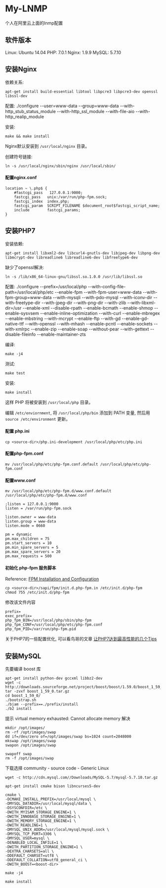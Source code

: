 # My-LNMP

个人在阿里云上面的lnmp配置

## 软件版本

Linux: Ubuntu 14.04
PHP: 7.0.1
Nginx: 1.9.9
MySQL: 5.7.10

## 安装Nginx

依赖关系:
```
apt-get install build-essential libtool libpcre3 libpcre3-dev openssl libssl-dev
```

配置:
./configure --user=www-data --group=www-data --with-http_stub_status_module --with-http_ssl_module --with-file-aio --with-http_realip_module  

安装:
```
make && make install
```

Nginx默认安装到 `/usr/local/nginx` 目录。

创建符号链接:
```
ln -s /usr/local/nginx/sbin/nginx /usr/local/sbin/
```

#### 配置nginx.conf
```
location ~ \.php$ {
    #fastcgi_pass   127.0.0.1:9000;
    fastcgi_pass   unix:/var/run/php-fpm.sock;
    fastcgi_index  index.php;
    fastcgi_param  SCRIPT_FILENAME $document_root$fastcgi_script_name;
    include        fastcgi_params;
}
```

## 安装PHP7

安装依赖:
```
apt-get install libxml2-dev libcurl4-gnutls-dev libjpeg-dev libpng-dev libmcrypt-dev libreadline6 libreadline6-dev libfreetype6-dev
```

缺少了openssl解决: 
```
ln -s /lib/x86_64-linux-gnu/libssl.so.1.0.0 /usr/lib/libssl.so
```

配置:
./configure --prefix=/usr/local/php --with-config-file-path=/usr/local/php/etc --enable-fpm --with-fpm-user=www-data --with-fpm-group=www-data --with-mysqli --with-pdo-mysql --with-iconv-dir --with-freetype-dir --with-jpeg-dir --with-png-dir --with-zlib --with-libxml-dir=/usr --enable-xml --disable-rpath --enable-bcmath --enable-shmop --enable-sysvsem --enable-inline-optimization --with-curl --enable-mbregex --enable-mbstring --with-mcrypt --enable-ftp --with-gd --enable-gd-native-ttf --with-openssl --with-mhash --enable-pcntl --enable-sockets --with-xmlrpc --enable-zip --enable-soap --without-pear --with-gettext --disable-fileinfo --enable-maintainer-zts

编译:
```
make -j4
```

测试:
```
make test
```

安装:
```
make install
```

这样 PHP 将被安装到 `/usr/local/php` 目录。

编辑 `/etc/enviornment`, 将 `/usr/local/php/bin` 添加到 PATH 变量, 然后用 `source /etc/environment` 更新。

#### 配置 php.ini
```
cp <source-dir>/php.ini-development /usr/local/php/etc/php.ini
```

#### 配置php-fpm.conf
```
mv /usr/local/php/etc/php-fpm.conf.default /usr/local/php/etc/php-fpm.conf
```

#### 配置www.conf
```
mv /usr/local/php/etc/php-fpm.d/www.conf.default /usr/local/php/etc/php-fpm.d/www.conf
```
```
;listen = 127.0.0.1:9000
listen = /var/run/php-fpm.sock

listen.owner = www-data
listen.group = www-data
listen.mode = 0660

pm = dynamic
pm.max_children = 75
pm.start_servers = 10
pm.min_spare_servers = 5
pm.max_spare_servers = 20
pm.max_requests = 500
```

#### 初始化 php-fpm 服务脚本 
Reference: [FPM Installation and Configuration](http://php.net/manual/en/install.fpm.php)
```
cp <source-dir>/sapi/fpm/init.d.php-fpm.in /etc/init.d/php-fpm
chmod 755 /etc/init.d/php-fpm
```
修改该文件内容
```
prefix=
exec_prefix=
php_fpm_BIN=/usr/local/php/sbin/php-fpm
php_fpm_CONF=/usr/local/php/etc/php-fpm.conf
php_fpm_PID=/var/run/php-fpm.pid
```
关于PHP7的一些配置优化, 可以看鸟哥的文章 [让PHP7达到最高性能的几个Tips](http://www.laruence.com/2015/12/04/3086.html)


## 安装MySQL

先要编译 boost 库
```
apt-get install python-dev gccxml libbz2-dev
wget -c http://downloads.sourceforge.net/project/boost/boost/1.59.0/boost_1_59_0.tar.gz
tar -zvxf boost_1_59_0.tar.gz
cd boost_1_59_0/
./bootstrap.sh
./bjam --prefix==./prefix/install
./b2 install
```

提示 virtual memory exhausted: Cannot allocate memory 解决
```
mkdir /opt/images/
rm -rf /opt/images/swap
dd if=/dev/zero of=/opt/images/swap bs=1024 count=2048000  
mkswap /opt/images/swap
swapon /opt/images/swap

swapoff swap
rm -f /opt/images/swap
```

下载选择 community - source code - Generic Linux
```
wget -c http://cdn.mysql.com//Downloads/MySQL-5.7/mysql-5.7.10.tar.gz

apt-get install cmake bison libncurses5-dev

cmake \
-DCMAKE_INSTALL_PREFIX=/usr/local/mysql \
-DMYSQL_DATADIR=/usr/local/mysql/data \
-DSYSCONFDIR=/etc \
-DWITH_MYISAM_STORAGE_ENGINE=1 \
-DWITH_INNOBASE_STORAGE_ENGINE=1 \
-DWITH_MEMORY_STORAGE_ENGINE=1 \
-DWITH_READLINE=1 \
-DMYSQL_UNIX_ADDR=/usr/local/mysql/mysql.sock \
-DMYSQL_TCP_PORT=3306 \
-DMYSQL_USER=mysql \
-DENABLED_LOCAL_INFILE=1 \
-DWITH_PARTITION_STORAGE_ENGINE=1 \
-DEXTRA_CHARSETS=all \
-DDEFAULT_CHARSET=utf8 \
-DDEFAULT_COLLATION=utf8_general_ci \
-DWITH_BOOST=<boost-dir>

make -j4

make install
```














